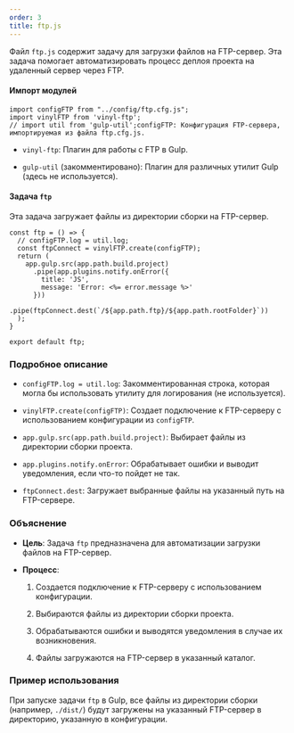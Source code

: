 ```yaml
---
order: 3
title: ftp.js
---
```


Файл `ftp.js` содержит задачу для загрузки файлов на FTP-сервер. Эта задача помогает автоматизировать процесс деплоя проекта на удаленный сервер через FTP.

#### Импорт модулей

```
import configFTP from "../config/ftp.cfg.js";
import vinylFTP from 'vinyl-ftp';
// import util from 'gulp-util';configFTP: Конфигурация FTP-сервера, импортируемая из файла ftp.cfg.js.
```

-  `vinyl-ftp`: Плагин для работы с FTP в Gulp.

-  `gulp-util` (закомментировано): Плагин для различных утилит Gulp (здесь не используется).

#### Задача `ftp`

Эта задача загружает файлы из директории сборки на FTP-сервер.

```
const ftp = () => {
  // configFTP.log = util.log;
  const ftpConnect = vinylFTP.create(configFTP);
  return (
    app.gulp.src(app.path.build.project)
      .pipe(app.plugins.notify.onError({
        title: 'JS',
        message: 'Error: <%= error.message %>'
      }))
      .pipe(ftpConnect.dest(`/${app.path.ftp}/${app.path.rootFolder}`))
  );
}

export default ftp;
```

### Подробное описание

-  `configFTP.log = util.log`: Закомментированная строка, которая могла бы использовать утилиту для логирования (не используется).

-  `vinylFTP.create(configFTP)`: Создает подключение к FTP-серверу с использованием конфигурации из `configFTP`.

-  `app.gulp.src(app.path.build.project)`: Выбирает файлы из директории сборки проекта.

-  `app.plugins.notify.onError`: Обрабатывает ошибки и выводит уведомления, если что-то пойдет не так.

-  `ftpConnect.dest`: Загружает выбранные файлы на указанный путь на FTP-сервере.

### Объяснение

-  **Цель**: Задача `ftp` предназначена для автоматизации загрузки файлов на FTP-сервер.

-  **Процесс**:

   1. Создается подключение к FTP-серверу с использованием конфигурации.

   2. Выбираются файлы из директории сборки проекта.

   3. Обрабатываются ошибки и выводятся уведомления в случае их возникновения.

   4. Файлы загружаются на FTP-сервер в указанный каталог.

### Пример использования

При запуске задачи `ftp` в Gulp, все файлы из директории сборки (например, `./dist/`) будут загружены на указанный FTP-сервер в директорию, указанную в конфигурации.